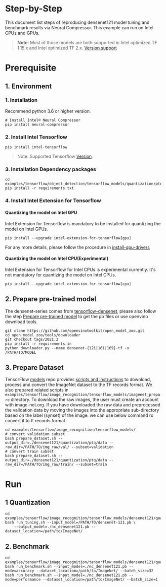 Step-by-Step
============

This document list steps of reproducing densenet121 model tuning and benchmark results via Neural Compressor.
This example can run on Intel CPUs and GPUs.

> **Note**: 
> Most of those models are both supported in Intel optimized TF 1.15.x and Intel optimized TF 2.x.
> [Version support](../../../../../../README.md#supported-frameworks)
# Prerequisite

## 1. Environment

### 1. Installation
Recommend python 3.6 or higher version.

```shell
# Install Intel® Neural Compressor
pip install neural-compressor
```

### 2. Install Intel Tensorflow
```shell
pip install intel-tensorflow
```
> Note: Supported Tensorflow [Version](../../../../../../README.md#supported-frameworks).

### 3. Installation Dependency packages
```shell
cd examples/tensorflow/object_detection/tensorflow_models/quantization/ptq
pip install -r requirements.txt
```

### 4. Install Intel Extension for Tensorflow
#### Quantizing the model on Intel GPU
Intel Extension for Tensorflow is mandatory to be installed for quantizing the model on Intel GPUs.

```shell
pip install --upgrade intel-extension-for-tensorflow[gpu]
```
For any more details, please follow the procedure in [install-gpu-drivers](https://github.com/intel-innersource/frameworks.ai.infrastructure.intel-extension-for-tensorflow.intel-extension-for-tensorflow/blob/master/docs/install/install_for_gpu.md#install-gpu-drivers)

#### Quantizing the model on Intel CPU(Experimental)
Intel Extension for Tensorflow for Intel CPUs is experimental currently. It's not mandatory for quantizing the model on Intel CPUs.

```shell
pip install --upgrade intel-extension-for-tensorflow[cpu]
```

## 2. Prepare pre-trained model
The densenet-series comes from [tensorflow-densenet](https://github.com/pudae/tensorflow-densenet), please also follow the step [Prepare pre-trained model](#3-prepare-pre-trained-model) to get the pb files or use openvino download tools.
   ```shell
   git clone https://github.com/openvinotoolkit/open_model_zoo.git
   cd open_model_zoo/tools/downloader
   git checkout tags/2021.2
   pip install -r requirements.in
   python downloader.py --name densenet-{121|161|169}-tf -o /PATH/TO/MODEL
   ```

## 3. Prepare Dataset

  TensorFlow [models](https://github.com/tensorflow/models) repo provides [scripts and instructions](https://github.com/tensorflow/models/tree/master/research/slim#an-automated-script-for-processing-imagenet-data) to download, process and convert the ImageNet dataset to the TF records format.
  We also prepared related scripts in ` examples/tensorflow/image_recognition/tensorflow_models/imagenet_prepare` directory. To download the raw images, the user must create an account with image-net.org. If you have downloaded the raw data and preprocessed the validation data by moving the images into the appropriate sub-directory based on the label (synset) of the image. we can use below command ro convert it to tf records format.

  ```shell
  cd examples/tensorflow/image_recognition/tensorflow_models/
  # convert validation subset
  bash prepare_dataset.sh --output_dir=./densenet121/quantization/ptq/data --raw_dir=/PATH/TO/img_raw/val/ --subset=validation
  # convert train subset
  bash prepare_dataset.sh --output_dir=./densenet121/quantization/ptq/data --raw_dir=/PATH/TO/img_raw/train/ --subset=train
  ```

# Run

## 1 Quantization

  ```shell
  cd examples/tensorflow/image_recognition/tensorflow_models/densenet121/quantization/ptq
  bash run_tuning.sh --input_model=/PATH/TO/densenet-121.pb \
      --output_model=./nc_densenet121.pb --dataset_location=/path/to/ImageNet/
  ```

## 2. Benchmark
  ```shell
  cd examples/tensorflow/image_recognition/tensorflow_models/densenet121/quantization/ptq
  bash run_benchmark.sh --input_model=./nc_densenet121.pb --mode=accuracy --dataset_location=/path/to/ImageNet/ --batch_size=32
  bash run_benchmark.sh --input_model=./nc_densenet121.pb --mode=performance --dataset_location=/path/to/ImageNet/ --batch_size=1
  ```
